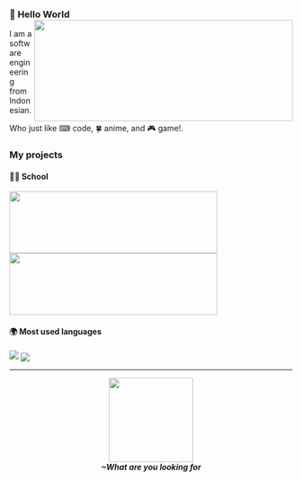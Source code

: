 ### 👋 Hello World <img align='right' src="https://github-readme-stats.vercel.app/api?username=theskinnyrat&count_private=true&show_icons=true&theme=vue&include_all_commits=true&custom_title=TheSkinnyRat%27s%20Stats" width=460 height=180>

I am a software engineering from Indonesian.

Who just like ⌨ code, 🍀 anime, and 🎮 game!.

### My projects

#### 👨‍🎓 School

<a href="https://github.com/TheSkinnyRat/schoolmate" target="_blank"><img align='left' src="https://github-readme-stats.vercel.app/api/pin/?username=theskinnyrat&repo=schoolmate&show_owner=false" width=370 height=110></a>
  
<a href="https://github.com/TheSkinnyRat/sarpras" target="_blank"><img src="https://github-readme-stats.vercel.app/api/pin/?username=theskinnyrat&repo=sarpras&show_owner=false" width=370 height=110></a>

#### 🌍 Most used languages

<img src="https://github-readme-stats.vercel.app/api/top-langs/?username=theskinnyrat&langs_count=10&layout=compact&card_width=400&hide_title=true">
<img align='center' src="https://visitor-badge.laobi.icu/badge?page_id=theskinnyrat.theskinnyrat">

---
<p align="center">
  <a href="http://nyrat.id" target="_blank"><img src="https://ramadhan-block.r.server.nyrat.id/assets/frontend/img/cat-girl.gif" width="150" /></a>
  <br>
  <b><i>~What are you looking for<i></b>
</p>
